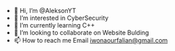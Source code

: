 - 👋 Hi, I’m @AleksonYT
- 👀 I’m interested in CyberSecurity
- 🌱 I’m currently learning C++
- 💞️ I’m looking to collaborate on Website Bulding
- 📫 How to reach me Email iwonaourfalian@gmail.com

<!---
AleksonYT/AleksonYT is a ✨ special ✨ repository because its `README.md` (this file) appears on your GitHub profile.
You can click the Preview link to take a look at your changes.
--->
